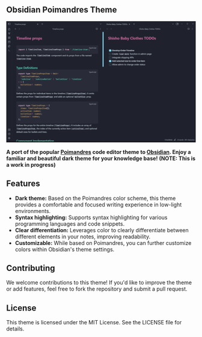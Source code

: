 ## Obsidian Poimandres Theme

![](dark.png)

**A port of the popular [Poimandres](https://github.com/drcmda/poimandres-theme) code editor theme to [Obsidian](https://obsidian.md/). Enjoy a familiar and beautiful dark theme for your knowledge base! (NOTE: This is a work in progress)**

## Features

-   **Dark theme:** Based on the Poimandres color scheme, this theme provides a comfortable and focused writing experience in low-light environments.
-   **Syntax highlighting:** Supports syntax highlighting for various programming languages and code snippets.
-   **Clear differentiation:** Leverages color to clearly differentiate between different elements in your notes, improving readability.
-   **Customizable:** While based on Poimandres, you can further customize colors within Obsidian's theme settings.

## Contributing

We welcome contributions to this theme! If you'd like to improve the theme or add features, feel free to fork the repository and submit a pull request.

## License

This theme is licensed under the MIT License. See the LICENSE file for details.
